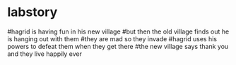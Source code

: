 # labstory













#hagrid is having fun in his new village
#but then the old village finds out he is hanging out with them
#they are mad so they invade 
#hagrid uses his powers to defeat them when they get there
#the new village says thank you and they live happily ever 
